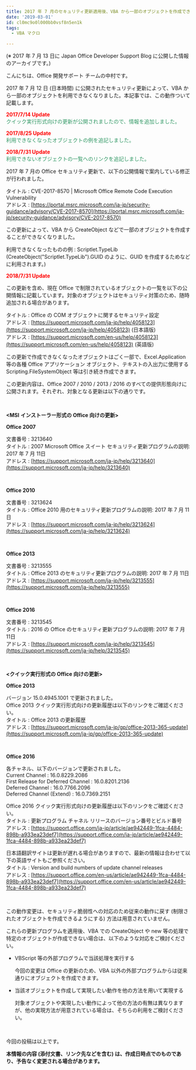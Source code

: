 ```yaml
---
title: 2017 年 7 月のセキュリティ更新適用後、VBA から一部のオブジェクトを作成できません
date: '2019-03-01'
id: cl0mc9o0l000bb0vsf8n5en1k
tags:
  - VBA マクロ

---
```


(※ 2017 年 7 月 13 日に Japan Office Developer Support Blog に公開した情報のアーカイブです。)

こんにちは、Office 開発サポート チームの中村です。

2017 年 7 月 12 日 (日本時間) に公開されたセキュリティ更新によって、VBA から一部のオブジェクトを利用できなくなりました。本記事では、この動作ついて記載します。

<span style="color:#ff0000">**2017/7/14 Update**</span>  
<span style="color:#339966">クイック実行形式向けの更新が公開されましたので、情報を追加しました。</span>

<span style="color:#ff0000">**2017/8/25 Update**</span>  
<span style="color:#339966">利用できなくなったオブジェクトの例を追記しました。</span>

<span style="color:#ff0000">**2018/7/31 Update**</span>  
<span style="color:#339966">利用できないオブジェクトの一覧へのリンクを追記しました。</span>

2017 年 7 月の Office セキュリティ更新で、以下の公開情報で案内している修正が行われました。

タイトル : CVE-2017-8570 | Microsoft Office Remote Code Execution Vulnerability  
アドレス : [https://portal.msrc.microsoft.com/ja-jp/security-guidance/advisory/CVE-2017-8570](https://portal.msrc.microsoft.com/ja-jp/security-guidance/advisory/CVE-2017-8570)

この更新によって、VBA から CreateObject などで一部のオブジェクトを作成することができなくなりました。

利用できなくなったものの例 : Scriptlet.TypeLib (CreateObject("Scriptlet.TypeLib").GUID のように、GUID を作成するためなどに利用されます。)

<span style="color:#ff0000">**2018/7/31 Update**</span>

この更新を含め、現在 Office で制限されているオブジェクトの一覧を以下の公開情報に記載しています。対象のオブジェクトはセキュリティ対策のため、随時追加される場合があります。

タイトル : Office の COM オブジェクトに関するセキュリティ設定  
アドレス : [https://support.microsoft.com/ja-jp/help/4058123](https://support.microsoft.com/ja-jp/help/4058123) (日本語版)  
アドレス : [https://support.microsoft.com/en-us/help/4058123](https://support.microsoft.com/en-us/help/4058123) (英語版)  

この更新で作成できなくなったオブジェクトはごく一部で、Excel.Application 等の各種 Office アプリケーション オブジェクト、テキストの入出力に使用する Scripting.FileSystemObject 等は引き続き作成できます。

この更新内容は、Office 2007 / 2010 / 2013 / 2016 のすべての提供形態向けに公開されます。それぞれ、対象となる更新は以下の通りです。

 

**<MSI** **インストーラー形式の Office 向けの更新>**

**Office 2007**

文書番号 : 3213640  
タイトル : 2007 Microsoft Office スイート セキュリティ更新プログラムの説明: 2017 年 7 月 11日  
アドレス : [https://support.microsoft.com/ja-jp/help/3213640](https://support.microsoft.com/ja-jp/help/3213640)

 

**Office 2010**

文書番号 : 3213624  
タイトル : Office 2010 用のセキュリティ更新プログラムの説明: 2017 年 7 月 11日  
アドレス : [https://support.microsoft.com/ja-jp/help/3213624](https://support.microsoft.com/ja-jp/help/3213624)

 

**Office 2013**

文書番号 : 3213555  
タイトル : Office 2013 のセキュリティ更新プログラムの説明: 2017 年 7 月 11日  
アドレス : [https://support.microsoft.com/ja-jp/help/3213555](https://support.microsoft.com/ja-jp/help/3213555)

 

**Office 2016**

文書番号 : 3213545  
タイトル : 2016 の Office のセキュリティ更新プログラムの説明: 2017 年 7 月 11日  
アドレス : [https://support.microsoft.com/ja-jp/help/3213545](https://support.microsoft.com/ja-jp/help/3213545)

  

**<クイック実行形式の Office 向けの更新>**

****Office 2013****

バージョン 15.0.4945.1001 で更新されました。  
Office 2013 クイック実行形式向けの更新履歴は以下のリンクをご確認ください。  
タイトル : Office 2013 の更新履歴  
アドレス : [https://support.microsoft.com/ja-jp/gp/office-2013-365-update](https://support.microsoft.com/ja-jp/gp/office-2013-365-update)

 

**Office 2016**

各チャネル、以下のバージョンで更新されました。  
Current Channel : 16.0.8229.2086  
First Release for Deferred Channel : 16.0.8201.2136  
Deferred Channel : 16.0.7766.2096  
Deferred Channel (Extend) : 16.0.7369.2151  

Office 2016 クイック実行形式向けの更新履歴は以下のリンクをご確認ください。  
タイトル : 更新プログラム チャネル リリースのバージョン番号とビルド番号  
アドレス : [https://support.office.com/ja-jp/article/ae942449-1fca-4484-898b-a933ea23def7](https://support.office.com/ja-jp/article/ae942449-1fca-4484-898b-a933ea23def7)

日本語翻訳サイトは更新が遅れる場合がありますので、最新の情報は合わせて以下の英語サイトもご参照ください。  
タイトル : Version and build numbers of update channel releases  
アドレス : [https://support.office.com/en-us/article/ae942449-1fca-4484-898b-a933ea23def7](https://support.office.com/en-us/article/ae942449-1fca-4484-898b-a933ea23def7)

  

この動作変更は、セキュリティ脆弱性への対応のため従来の動作に戻す (制限されたオブジェクトを作成できるようにする) 方法は用意されていません。

これらの更新プログラムを適用後、VBA での CreateObject や new 等の処理で特定のオブジェクトが作成できない場合は、以下のような対応をご検討ください。

*   VBScript 等の外部プログラムで当該処理を実行する
    
    今回の変更は Office の更新のため、VBA 以外の外部プログラムからは従来通りにオブジェクトを作成できます。
    

*   当該オブジェクトを作成して実現したい動作を他の方法を用いて実現する
    
    対象オブジェクトや実現したい動作によって他の方法の有無は異なりますが、他の実現方法が用意されている場合は、そちらの利用をご検討ください。
    

  

今回の投稿は以上です。

**本情報の内容 (添付文書、リンク先などを含む) は、作成日時点でのものであり、予告なく変更される場合があります。**